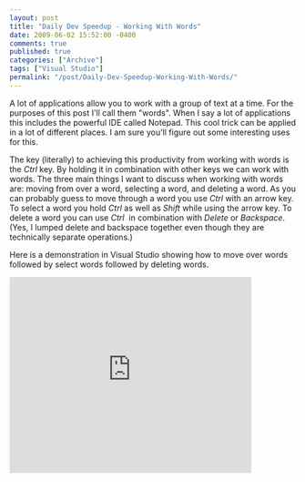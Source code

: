 ```yaml
---
layout: post
title: "Daily Dev Speedup - Working With Words"
date: 2009-06-02 15:52:00 -0400
comments: true
published: true
categories: ["Archive"]
tags: ["Visual Studio"]
permalink: "/post/Daily-Dev-Speedup-Working-With-Words/"
---
```


<p>A lot of applications allow you to work with a group of text at a time. For the purposes of this post I'll call them "words". When I say a lot of applications this includes the powerful IDE called Notepad. This cool trick can be applied in a lot of different places. I am sure you'll figure out some interesting uses for this.</p>
<p>The key (literally) to achieving this productivity from working with words is the <em>Ctrl</em> key. By holding it in combination with other keys we can work with words. The three main things I want to discuss when working with words are: moving from over a word, selecting a word, and deleting a word. As you can probably guess to move through a word you use <em>Ctrl</em> with an arrow key. To select a word you hold <em>Ctrl</em> as well as <em>Shift</em> while using the arrow key. To delete a word you can use <em>Ctrl</em>&nbsp; in combination with <em>Delete</em> or <em>Backspace</em>. (Yes, I lumped delete and backspace together even though they are technically separate operations.)</p>
<p>Here is a demonstration in Visual Studio showing how to move over words followed by select words followed by deleting words.</p>
<p><embed type="application/x-shockwave-flash" width="425" height="344" src="http://www.youtube.com/v/PzCKiS0RE-U&amp;hl=en&amp;fs=1" allowfullscreen="true" allowscriptaccess="always"></embed></p>
